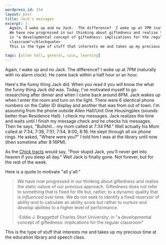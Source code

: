 ```yaml
--- 
wordpress_id: 154
layout: post
title: Jack's messages
excerpt: |-
  Again, I wake up and no Jack.  The difference?  I woke up at 7PM (naturally with no alarm clock).  He came back within a half hour or an hour.<p>Here's the funny thing Jack did.  When you read it you will know the what the funny thing Jack did was.  Today, I've motivated myself to go researching after dinner and when I came back around 8PM.  Jack wakes up when I enter the room and turn on the light.  There were 6 identical phone numbers on the Caller ID display and another that was from out of town.  I'm assuming from the phone outside Allen Hall/Unit One Housingplex (sounds better than Residence Hall).  I check my messages.  Jack realizes the time and waits until I finish my message check and he checks his messages.  Then he says, "Bullshit... my mom called at 7:34 PM."  Well actually his Mom called at 7:34, 7:38, 7:51, 7:54, 8:00, 8:16.  He slept through all six phone rings.  He asked, "Where were you?"  I told him I was at the library until now (then sometime after 8:16PM).<p>As the <a href="http://www.chick.com/">Chick tracts</a> would say, "Poor stupid Jack, you'll never get into heaven if you sleep all day."  Well Jack is finally gone.  Not forever, but for the rest of the week.<p>Here is a quote to motivate "all y'all:"<blockquote>
  We have now progressed in our thinking about giftedness and realise the static nature of our previous approach.  Giftedness does not refer to something that is fixed for life but, rather, to a dynamic quality that is <i>influenced</i> over time.  We do not seek to identify a fixed reservoir of ability and to calculate an ability score but rather to <i>nurture</i> and <i>develop</i> abilities to a higher level of performance.<p>-Eddie J. Braggettof Charles Sturt University:
  in "a developmental concept of giftedness: implications for the regular
  classroom"</blockquote>
  This is the type of stuff that interests me and takes up my precious time at the education library and speech class.

tags: [allen hall, general, uiuc, learning]
---
```


Again, I wake up and no Jack.  The difference?  I woke up at 7PM (naturally with no alarm clock).  He came back within a half hour or an hour.<p>Here's the funny thing Jack did.  When you read it you will know the what the funny thing Jack did was.  Today, I've motivated myself to go researching after dinner and when I came back around 8PM.  Jack wakes up when I enter the room and turn on the light.  There were 6 identical phone numbers on the Caller ID display and another that was from out of town.  I'm assuming from the phone outside Allen Hall/Unit One Housingplex (sounds better than Residence Hall).  I check my messages.  Jack realizes the time and waits until I finish my message check and he checks his messages.  Then he says, "Bullshit... my mom called at 7:34 PM."  Well actually his Mom called at 7:34, 7:38, 7:51, 7:54, 8:00, 8:16.  He slept through all six phone rings.  He asked, "Where were you?"  I told him I was at the library until now (then sometime after 8:16PM).<p>As the <a href="http://www.chick.com/">Chick tracts</a> would say, "Poor stupid Jack, you'll never get into heaven if you sleep all day."  Well Jack is finally gone.  Not forever, but for the rest of the week.<p>Here is a quote to motivate "all y'all:"<blockquote>
We have now progressed in our thinking about giftedness and realise the static nature of our previous approach.  Giftedness does not refer to something that is fixed for life but, rather, to a dynamic quality that is <i>influenced</i> over time.  We do not seek to identify a fixed reservoir of ability and to calculate an ability score but rather to <i>nurture</i> and <i>develop</i> abilities to a higher level of performance.<p>-Eddie J. Braggettof Charles Sturt University:
in "a developmental concept of giftedness: implications for the regular
classroom"</blockquote>
This is the type of stuff that interests me and takes up my precious time at the education library and speech class.
